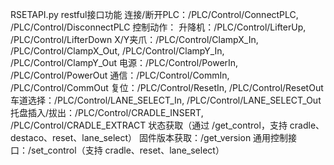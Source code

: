 RSETAPI.py restful接口功能
连接/断开PLC：/PLC/Control/ConnectPLC, /PLC/Control/DisconnectPLC
控制动作：
升降机：/PLC/Control/LifterUp, /PLC/Control/LifterDown
X/Y夹爪：/PLC/Control/ClampX_In, /PLC/Control/ClampX_Out, /PLC/Control/ClampY_In, /PLC/Control/ClampY_Out
电源：/PLC/Control/PowerIn, /PLC/Control/PowerOut
通信：/PLC/Control/CommIn, /PLC/Control/CommOut
复位：/PLC/Control/ResetIn, /PLC/Control/ResetOut
车道选择：/PLC/Control/LANE_SELECT_In, /PLC/Control/LANE_SELECT_Out
托盘插入/拔出：/PLC/Control/CRADLE_INSERT, /PLC/Control/CRADLE_EXTRACT
状态获取（通过 /get_control，支持 cradle、destaco、reset、lane_select）
固件版本获取：/get_version
通用控制接口：/set_control（支持 cradle、reset、lane_select）